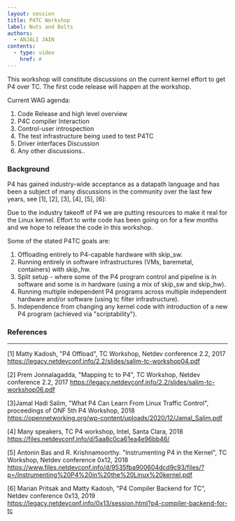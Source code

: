 ```yaml
---
layout: session
title: P4TC Workshop
label: Nuts and Bolts
authors:
  - ANJALI JAIN
contents:
  - type: video
    href: #
---
```


This workshop will constitute discussions on the current kernel
effort to get P4 over TC. The first code release will happen at
the workshop.

Current WAG agenda:

1. Code Release and high level overview
2. P4C compiler Interaction
3. Control-user introspection
4. The test infrastructure being used to test P4TC
5. Driver interfaces Discussion
6. Any other discussions..

### Background
P4 has gained industry-wide acceptance as a datapath language
and has been a subject of many discussions in the community over
the last few years, see [1], [2], [3], [4], [5], [6]:

Due to the industry takeoff of P4 we are putting resources to make it real
for the Linux kernel.
Effort to write code has been going on for a few months and we hope
to release the code in this workshop.

Some of the stated P4TC goals are:

 1. Offloading entirely to P4-capable hardware with skip_sw.
 2. Running entirely in software infrastructures (VMs, baremetal, containers)
    with skip_hw.
 3. Split setup - where some of the P4 program control and pipeline is in
    software and some is in hardware (using a mix of skip_sw and skip_hw).
 4. Running multiple independent P4 programs across multiple independent
    hardware and/or software (using tc filter infrastructure).
 5. Independence from changing any kernel code with introduction of a
    new P4 program (achieved via "scriptability").

### References
----------------

[1] Matty Kadosh, "P4 Offload", TC Workshop, Netdev conference 2.2, 2017
https://legacy.netdevconf.info/2.2/slides/salim-tc-workshop04.pdf

[2] Prem Jonnalagadda, "Mapping tc to P4", TC Workshop, Netdev conference 2.2, 2017
https://legacy.netdevconf.info/2.2/slides/salim-tc-workshop06.pdf

[3]Jamal Hadi Salim, "What P4 Can Learn From Linux Traffic Control",
proceedings of ONF 5th P4 Workshop, 2018
https://opennetworking.org/wp-content/uploads/2020/12/Jamal_Salim.pdf

[4] Many speakers, TC P4 workshop, Intel, Santa Clara, 2018
https://files.netdevconf.info/d/5aa8c0ca61ea4e96bb46/

[5] Antonin Bas and R. Krishnamoorthy. "Instrumenting P4 in the Kernel",
TC Workshop, Netdev conference 0x12, 2018
https://www.files.netdevconf.info/d/9535fba900604dcd9c93/files/?p=/Instrumenting%20P4%20in%20the%20Linux%20kernel.pdf

[6] Marian Pritsak and Matty Kadosh, "P4 Compiler Backend for TC",
Netdev conference 0x13, 2019
https://legacy.netdevconf.info/0x13/session.html?p4-compiler-backend-for-tc
